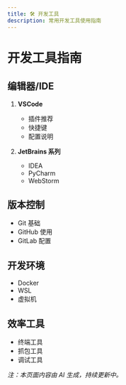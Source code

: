 ```yaml
---
title: 🛠️ 开发工具
description: 常用开发工具使用指南
---
```


# 开发工具指南

## 编辑器/IDE

1. **VSCode**

   - 插件推荐
   - 快捷键
   - 配置说明

2. **JetBrains 系列**
   - IDEA
   - PyCharm
   - WebStorm

## 版本控制

- Git 基础
- GitHub 使用
- GitLab 配置

## 开发环境

- Docker
- WSL
- 虚拟机

## 效率工具

- 终端工具
- 抓包工具
- 调试工具

_注：本页面内容由 AI 生成，持续更新中。_
